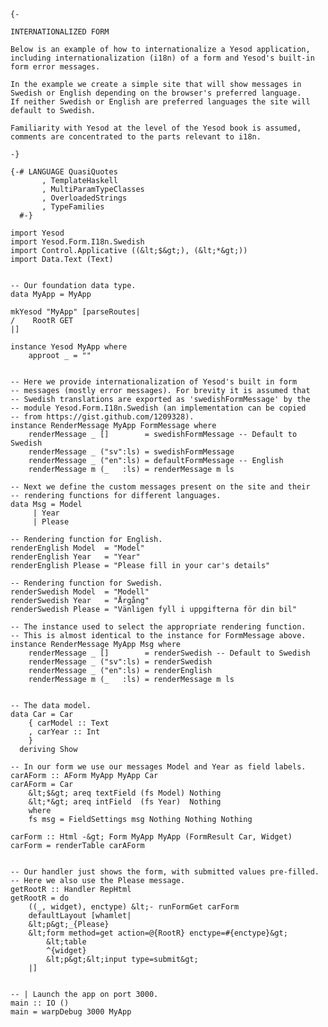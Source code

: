 	{-
	
	INTERNATIONALIZED FORM
	
	Below is an example of how to internationalize a Yesod application,
	including internationalization (i18n) of a form and Yesod's built-in
	form error messages.
	
	In the example we create a simple site that will show messages in
	Swedish or English depending on the browser's preferred language.
	If neither Swedish or English are preferred languages the site will
	default to Swedish.
	
	Familiarity with Yesod at the level of the Yesod book is assumed,
	comments are concentrated to the parts relevant to i18n.
	
	-}
	
	{-# LANGUAGE QuasiQuotes
		   , TemplateHaskell
		   , MultiParamTypeClasses
		   , OverloadedStrings
		   , TypeFamilies
	  #-}
	
	import Yesod
	import Yesod.Form.I18n.Swedish
	import Control.Applicative ((&lt;$&gt;), (&lt;*&gt;))
	import Data.Text (Text)
	
	
	-- Our foundation data type.
	data MyApp = MyApp
	
	mkYesod "MyApp" [parseRoutes|
	/    RootR GET
	|]
	
	instance Yesod MyApp where
	    approot _ = ""
	
	
	-- Here we provide internationalization of Yesod's built in form
	-- messages (mostly error messages). For brevity it is assumed that
	-- Swedish translations are exported as 'swedishFormMessage' by the
	-- module Yesod.Form.I18n.Swedish (an implementation can be copied
	-- from https://gist.github.com/1209328).
	instance RenderMessage MyApp FormMessage where
	    renderMessage _ []        = swedishFormMessage -- Default to Swedish
	    renderMessage _ ("sv":ls) = swedishFormMessage
	    renderMessage _ ("en":ls) = defaultFormMessage -- English
	    renderMessage m (_   :ls) = renderMessage m ls
	
	-- Next we define the custom messages present on the site and their
	-- rendering functions for different languages.
	data Msg = Model
		 | Year
		 | Please
	
	-- Rendering function for English.
	renderEnglish Model  = "Model"
	renderEnglish Year   = "Year"
	renderEnglish Please = "Please fill in your car's details"
	
	-- Rendering function for Swedish.
	renderSwedish Model  = "Modell"
	renderSwedish Year   = "Årgång"
	renderSwedish Please = "Vänligen fyll i uppgifterna för din bil"
	
	-- The instance used to select the appropriate rendering function.
	-- This is almost identical to the instance for FormMessage above.
	instance RenderMessage MyApp Msg where
	    renderMessage _ []        = renderSwedish -- Default to Swedish
	    renderMessage _ ("sv":ls) = renderSwedish
	    renderMessage _ ("en":ls) = renderEnglish
	    renderMessage m (_   :ls) = renderMessage m ls
	
	
	-- The data model.
	data Car = Car
	    { carModel :: Text
	    , carYear :: Int
	    }
	  deriving Show
	
	-- In our form we use our messages Model and Year as field labels.
	carAForm :: AForm MyApp MyApp Car
	carAForm = Car
	    &lt;$&gt; areq textField (fs Model) Nothing
	    &lt;*&gt; areq intField  (fs Year)  Nothing
	    where
		fs msg = FieldSettings msg Nothing Nothing Nothing
	
	carForm :: Html -&gt; Form MyApp MyApp (FormResult Car, Widget)
	carForm = renderTable carAForm
	
	
	-- Our handler just shows the form, with submitted values pre-filled.
	-- Here we also use the Please message.
	getRootR :: Handler RepHtml
	getRootR = do
	    ((_, widget), enctype) &lt;- runFormGet carForm
	    defaultLayout [whamlet|
		&lt;p&gt;_{Please}
		&lt;form method=get action=@{RootR} enctype=#{enctype}&gt;
		    &lt;table
			^{widget}
		    &lt;p&gt;&lt;input type=submit&gt;
		|]
	
	
	-- | Launch the app on port 3000.
	main :: IO ()
	main = warpDebug 3000 MyApp
